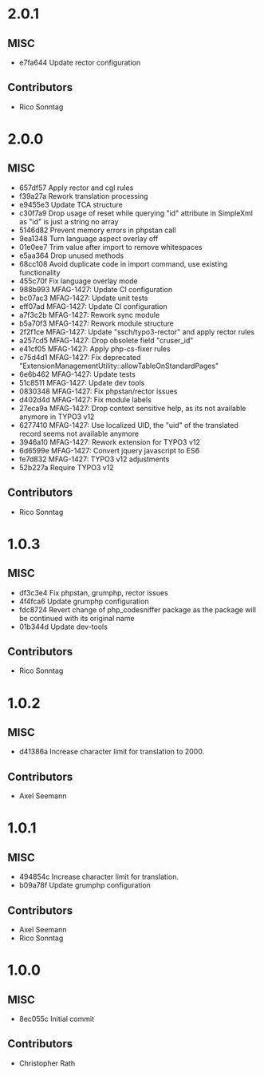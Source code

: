 # 2.0.1

## MISC

- e7fa644 Update rector configuration

## Contributors

- Rico Sonntag

# 2.0.0

## MISC

- 657df57 Apply rector and cgl rules
- f39a27a Rework translation processing
- e9455e3 Update TCA structure
- c30f7a9 Drop usage of reset while querying "id" attribute in SimpleXml as "id" is just a string no array
- 5146d82 Prevent memory errors in phpstan call
- 9ea1348 Turn language aspect overlay off
- 01e0ee7 Trim value after import to remove whitespaces
- e5aa364 Drop unused methods
- 68cc108 Avoid duplicate code in import command, use existing functionality
- 455c70f Fix language overlay mode
- 988b993 MFAG-1427: Update CI configuration
- bc07ac3 MFAG-1427: Update unit tests
- eff07ad MFAG-1427: Update CI configuration
- a7f3c2b MFAG-1427: Rework sync module
- b5a70f3 MFAG-1427: Rework module structure
- 2f2f1ce MFAG-1427: Update "ssch/typo3-rector" and apply rector rules
- a257cd5 MFAG-1427: Drop obsolete field "cruser_id"
- e41cf05 MFAG-1427: Apply php-cs-fixer rules
- c75d4d1 MFAG-1427: Fix deprecated "ExtensionManagementUtility::allowTableOnStandardPages"
- 6e6b462 MFAG-1427: Update tests
- 51c8511 MFAG-1427: Update dev tools
- 0830348 MFAG-1427: Fix phpstan/rector issues
- d402d4d MFAG-1427: Fix module labels
- 27eca9a MFAG-1427: Drop context sensitive help, as its not available anymore in TYPO3 v12
- 6277410 MFAG-1427: Use localized UID, the "uid" of the translated record seems not available anymore
- 3946a10 MFAG-1427: Rework extension for TYPO3 v12
- 6d6599e MFAG-1427: Convert jquery javascript to ES6
- fe7d832 MFAG-1427: TYPO3 v12 adjustments
- 52b227a Require TYPO3 v12

## Contributors

- Rico Sonntag

# 1.0.3

## MISC

- df3c3e4 Fix phpstan, grumphp, rector issues
- 4f4fca6 Update grumphp configuration
- fdc8724 Revert change of php_codesniffer package as the package will be continued with its original name
- 01b344d Update dev-tools

## Contributors

- Rico Sonntag

# 1.0.2

## MISC

- d41386a Increase character limit for translation to 2000.

## Contributors

- Axel Seemann

# 1.0.1

## MISC

- 494854c Increase character limit for translation.
- b09a78f Update grumphp configuration

## Contributors

- Axel Seemann
- Rico Sonntag

# 1.0.0

## MISC

- 8ec055c Initial commit

## Contributors

- Christopher Rath

